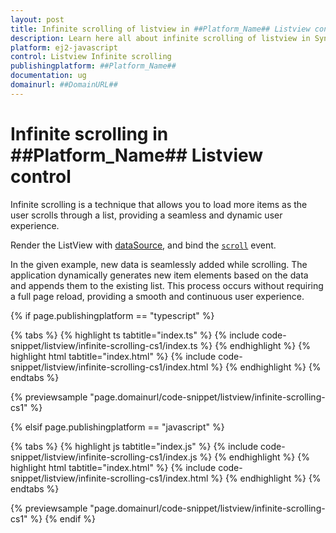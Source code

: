 ```yaml
---
layout: post
title: Infinite scrolling of listview in ##Platform_Name## Listview control | Syncfusion
description: Learn here all about infinite scrolling of listview in Syncfusion ##Platform_Name## Listview control of Syncfusion Essential JS 2 and more.
platform: ej2-javascript
control: Listview Infinite scrolling 
publishingplatform: ##Platform_Name##
documentation: ug
domainurl: ##DomainURL##
---
```


# Infinite scrolling in ##Platform_Name## Listview control

Infinite scrolling is a technique that allows you to load more items as the user scrolls through a list, providing a seamless and dynamic user experience.

Render the ListView with [dataSource](../../api/list-view/#datasource), and bind the [`scroll`](../../api/list-view/#scroll) event.

In the given example, new data is seamlessly added while scrolling. The application dynamically generates new item elements based on the data and appends them to the existing list. This process occurs without requiring a full page reload, providing a smooth and continuous user experience.

{% if page.publishingplatform == "typescript" %}

 {% tabs %}
{% highlight ts tabtitle="index.ts" %}
{% include code-snippet/listview/infinite-scrolling-cs1/index.ts %}
{% endhighlight %}
{% highlight html tabtitle="index.html" %}
{% include code-snippet/listview/infinite-scrolling-cs1/index.html %}
{% endhighlight %}
{% endtabs %}
        
{% previewsample "page.domainurl/code-snippet/listview/infinite-scrolling-cs1" %}

{% elsif page.publishingplatform == "javascript" %}

{% tabs %}
{% highlight js tabtitle="index.js" %}
{% include code-snippet/listview/infinite-scrolling-cs1/index.js %}
{% endhighlight %}
{% highlight html tabtitle="index.html" %}
{% include code-snippet/listview/infinite-scrolling-cs1/index.html %}
{% endhighlight %}
{% endtabs %}

{% previewsample "page.domainurl/code-snippet/listview/infinite-scrolling-cs1" %}
{% endif %}

